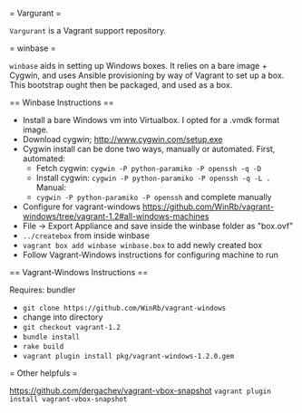 = Vargurant =

`Vargurant` is a Vagrant support repository.

= winbase =

`winbase` aids in setting up Windows boxes. It relies on a bare image + Cygwin, and uses Ansible provisioning by way of Vagrant to set up a box. This bootstrap ought then be packaged, and used as a box.

== Winbase Instructions ==

* Install a bare Windows vm into Virtualbox. I opted for a .vmdk format image.
* Download cygwin; http://www.cygwin.com/setup.exe
* Cygwin install can be done two ways, manually or automated. First, automated:
  * Fetch cygwin: `cygwin -P python-paramiko -P openssh -q -D`
  * Install cygwin: `cygwin -P python-paramiko -P openssh -q -L .`
  Manual:
  * `cygwin -P python-paramiko -P openssh` and complete manually
* Configure for vagrant-windows https://github.com/WinRb/vagrant-windows/tree/vagrant-1.2#all-windows-machines
* File -> Export Appliance and save inside the winbase folder as "box.ovf"
* `../createbox` from inside winbase
* `vagrant box add winbase winbase.box` to add newly created box
* Follow Vagrant-Windows instructions for configuring machine to run

== Vagrant-Windows Instructions ==

Requires: bundler

* `git clone https://github.com/WinRb/vagrant-windows`
* change into directory
* `git checkout vagrant-1.2`
* `bundle install`
* `rake build`
* `vagrant plugin install pkg/vagrant-windows-1.2.0.gem`

= Other helpfuls =

https://github.com/dergachev/vagrant-vbox-snapshot
`vagrant plugin install vagrant-vbox-snapshot`
